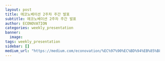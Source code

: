```yaml
---
layout: post
title: 에코노베이션 2주차 주간 발표
subtitle: 에코노베이션 2주차 주간 발표
author: ECONOVATION
categories: weekly_presentation
banner:
  image:
tags: weekly_presentation
sidebar: []
medium_url: "https://medium.com/econovation/%EC%97%90%EC%BD%94%EB%85%B8%EB%B2%A0%EC%9D%B4%EC%85%98-%EB%91%90%EB%B2%88%EC%A7%B8-%EC%A3%BC%EA%B0%84-%EB%B0%9C%ED%91%9C-98f8768afc7d"
---
```

